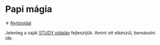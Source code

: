 # Papi mágia

⚜️ [Nyitóoldal](start.md)

Jelenleg a saját [STUDY oldalán](https://github.com/kaktusztea/km100/wiki/STUDY.magiatradicio.papimagia) fejlesztjük. Amint ott elkészül, bemásolni ide.
